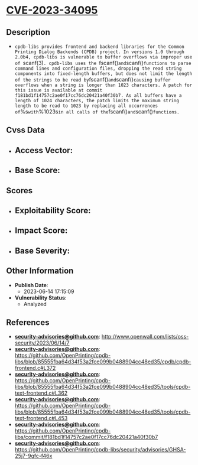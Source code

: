 
# [CVE-2023-34095](http://www.openwall.com/lists/oss-security/2023/06/14/7)

## Description

- `cpdb-libs provides frontend and backend libraries for the Common Printing Dialog Backends (CPDB) project. In versions 1.0 through 2.0b4, cpdb-libs is vulnerable to buffer overflows via improper use of `scanf(3)`. cpdb-libs uses the `fscanf()` and `scanf()` functions to parse command lines and configuration files, dropping the read string components into fixed-length buffers, but does not limit the length of the strings to be read by `fscanf()` and `scanf()` causing buffer overflows when a string is longer than 1023 characters. A patch for this issue is available at commit f181bd1f14757c2ae0f17cc76dc20421a40f30b7. As all buffers have a length of 1024 characters, the patch limits the maximum string length to be read to 1023 by replacing all occurrences of `%s` with `%1023s` in all calls of the `fscanf()` and `scanf()` functions.
`

## Cvss Data

- **Access Vector**:
  - 
- **Base Score**:
  - 

## Scores

- **Exploitability Score**:
  - 
- **Impact Score**:
  - 
- **Base Severity**:
  - 

## Other Information

- **Publish Date**:
  - 2023-06-14 17:15:09
- **Vulnerability Status**:
  - Analyzed

## References

- **security-advisories@github.com**: http://www.openwall.com/lists/oss-security/2023/06/14/7
- **security-advisories@github.com**: https://github.com/OpenPrinting/cpdb-libs/blob/85555fba64d34f53a2fce099b0488904cc48ed35/cpdb/cpdb-frontend.c#L372
- **security-advisories@github.com**: https://github.com/OpenPrinting/cpdb-libs/blob/85555fba64d34f53a2fce099b0488904cc48ed35/tools/cpdb-text-frontend.c#L362
- **security-advisories@github.com**: https://github.com/OpenPrinting/cpdb-libs/blob/85555fba64d34f53a2fce099b0488904cc48ed35/tools/cpdb-text-frontend.c#L453
- **security-advisories@github.com**: https://github.com/OpenPrinting/cpdb-libs/commit/f181bd1f14757c2ae0f17cc76dc20421a40f30b7
- **security-advisories@github.com**: https://github.com/OpenPrinting/cpdb-libs/security/advisories/GHSA-25j7-9gfc-f46x
